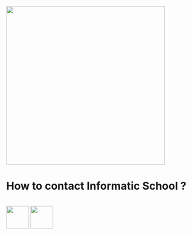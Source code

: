 <img src="https://cdn.discordapp.com/attachments/824038916062838784/843160258150400010/logo_info.png" width="420">

<h1>How to contact Informatic School ?</h1>
<br>
<a href="https://discord.gg/HZKREEDnhC"><img src="https://upload.wikimedia.org/wikipedia/fr/thumb/0/05/Discord.svg/1200px-Discord.svg.png" width="60"></a>
<a href="https://twitter.com/SchoolIscord"><img src="https://external-content.duckduckgo.com/iu/?u=https%3A%2F%2Fsguru.org%2Fwp-content%2Fuploads%2F2018%2F02%2Ftwitter-circled.png&f=1&nofb=1" width="60"></a>

    
